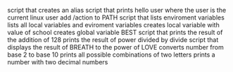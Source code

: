 script that creates an alias
script that prints hello user where the user is the current linux user
add /action to PATH
script that lists enviroment variables
lists all local variables and eviroment variables
creates local variable with value of school
creates global variable BEST
script that prints the result of the addition of 128
prints the result of power divided by divide
script that displays the result of BREATH to the power of LOVE
converts number from base 2 to base 10
prints all possible combinations of two letters
prints a number with two decimal numbers

